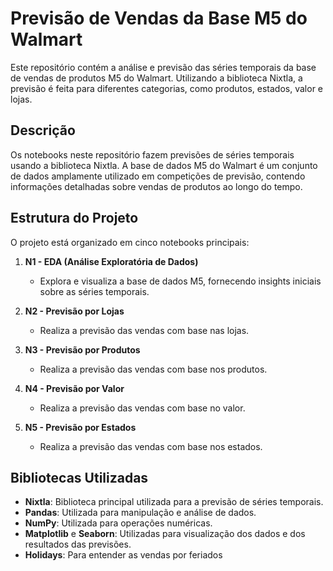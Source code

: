 # Previsão de Vendas da Base M5 do Walmart

Este repositório contém a análise e previsão das séries temporais da base de vendas de produtos M5 do Walmart. Utilizando a biblioteca Nixtla, a previsão é feita para diferentes categorias, como produtos, estados, valor e lojas.

## Descrição

Os notebooks neste repositório fazem previsões de séries temporais usando a biblioteca Nixtla. A base de dados M5 do Walmart é um conjunto de dados amplamente utilizado em competições de previsão, contendo informações detalhadas sobre vendas de produtos ao longo do tempo.

## Estrutura do Projeto

O projeto está organizado em cinco notebooks principais:

1. **N1 - EDA (Análise Exploratória de Dados)**
   - Explora e visualiza a base de dados M5, fornecendo insights iniciais sobre as séries temporais.

2. **N2 - Previsão por Lojas**
   - Realiza a previsão das vendas com base nas lojas.

3. **N3 - Previsão por Produtos**
   - Realiza a previsão das vendas com base nos produtos.

4. **N4 - Previsão por Valor**
   - Realiza a previsão das vendas com base no valor.

5. **N5 - Previsão por Estados**
   - Realiza a previsão das vendas com base nos estados.
  
## Bibliotecas Utilizadas

- **Nixtla**: Biblioteca principal utilizada para a previsão de séries temporais.
- **Pandas**: Utilizada para manipulação e análise de dados.
- **NumPy**: Utilizada para operações numéricas.
- **Matplotlib** e **Seaborn**: Utilizadas para visualização dos dados e dos resultados das previsões.
- **Holidays**: Para entender as vendas por feriados